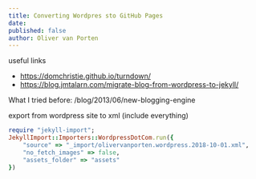 ```yaml
---
title: Converting Wordpres sto GitHub Pages
date:
published: false
author: Oliver van Porten
---
```


useful links
- https://domchristie.github.io/turndown/
- https://blog.jmtalarn.com/migrate-blog-from-wordpress-to-jekyll/


What I tried before:
/blog/2013/06/new-blogging-engine

export from wordpress site to xml (include everything)

``` ruby
require "jekyll-import";
JekyllImport::Importers::WordpressDotCom.run({
    "source" => "_import/olivervanporten.wordpress.2018-10-01.xml",
    "no_fetch_images" => false,
    "assets_folder" => "assets"
})
```
